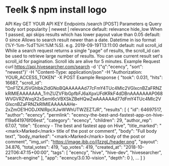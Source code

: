 # Teelk $ npm install logo
API Key
GET YOUR API KEY
Endpoints
/search [POST]
Parameters
q	Query body
sort	popularity | newest | relevance
default: relevance
hide_low	When 1 passed, api skips results which has lower payout value than 0.05
default: 0
since	Allows to search result newer than a date.
Datetime in iso format (%Y-%m-%dT%H:%M:%S). e.g. 2019-09-19T13:11:00
default: null
scroll_id	While a search request returns a single "page" of results, the scroll_id can be used to retrieve large number of results. You can use current result set's scroll_id for pagination. Scroll ids are alive for 5 minutes.
Example Request
curl https://api.hivesearcher.com/search -d '{"q":"ecency", "sort": "newest"}' -H "Content-Type: application/json" -H "Authorization: YOUR_ACCESS_TOKEN" -X POST
Example Response
{
    "took": 0.031,
    "hits": 16687,
    "scroll_id": "DnF1ZXJ5VGhlbkZldGNoBQAAAAAAd77cFmY4TUc4Mlc2VGlxcnBZaFRNZkRlMlEAAAAAAA_TrhZUZVFlbGpfbFJ6aXpxUFdKRkF4dDBnAAAAAAAP068WVGVRZWxqX2xSeml6cVBXSkZBeHQwZwAAAAAAd77dFmY4TUc4Mlc2VGlxcnBZaFRNZkRlMlEAAAAAAHe-2xZmOE1HODJXNlRpcXJwWWhUTWZEZTJR",
    "results": [
        {
            "id": 64697517,
            "author": "ecency",
            "permlink": "ecency-the-best-and-fastest-app-on-hive-f19a641976f06est",
            "category": "ecency",
            "children": 29,
            "author_rep": 67.07,
            "title": "Ecency - The best and fastest app on Hive",
            "title_marked": "&lt;mark&gt;Marked&lt;/mark&gt; title of the post or comment",
            "body": "Full body text",
            "body_marked": "&lt;mark&gt;Marked&lt;/mark&gt; body of the post or comment",
            "img_url": "https://image.ibb.co/j1zzgL/header.png",
            "payout": 34.876,
            "total_votes": 419,
            "up_votes": 419,
            "created_at": "2018-10-22T06:47:15+00:00",
            "tags": [
                "ecency",
                "hive",
                "hive-dev",
                "hivesearcher",
                "search-engine"
            ],
            "app": "ecency/3.0.10-vision",
            "depth": 0
        },
        ...
    ]
}
